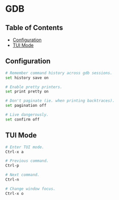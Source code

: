 # GDB

## Table of Contents

- [Configuration](#configuration)
- [TUI Mode](#tui-mode)

## Configuration

```bash
# Remember command history across gdb sessions.
set history save on

# Enable pretty printers.
set print pretty on

# Don't paginate (ie. when printing backtraces).
set pagination off

# Live dangerously.
set confirm off
```

## TUI Mode

```bash
# Enter TUI mode.
Ctrl-x a

# Previous command.
Ctrl-p

# Next command.
Ctrl-n

# Change window focus.
Ctrl-x o
```
